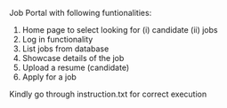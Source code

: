 Job Portal with following funtionalities:

1. Home page to select looking for (i) candidate (ii) jobs
2. Log in functionality
3. List jobs from database
4. Showcase details of the job
5. Upload a resume (candidate) 
6. Apply for a job

Kindly go through instruction.txt for correct execution
